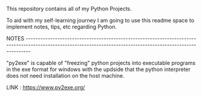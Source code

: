 This repository contains all of my Python Projects.

To aid with my self-learning journey I am going to use this readme space to implement notes, tips, etc regarding Python.

NOTES --------------------------------------------------------------------------------------------------------------------------------------------------------------

"py2exe" is capable of "freezing" python projects into executable programs in the exe format for windows with the updside that the python interpreter does not need installation on the host machine.

LINK : https://www.py2exe.org/
